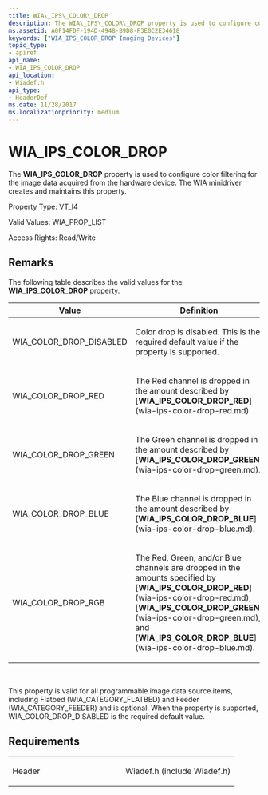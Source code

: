 ```yaml
---
title: WIA\_IPS\_COLOR\_DROP
description: The WIA\_IPS\_COLOR\_DROP property is used to configure color filtering for the image data acquired from the hardware device. The WIA minidriver creates and maintains this property.
ms.assetid: A0F14FDF-194D-4948-B9D8-F3E0C2E34618
keywords: ["WIA_IPS_COLOR_DROP Imaging Devices"]
topic_type:
- apiref
api_name:
- WIA_IPS_COLOR_DROP
api_location:
- Wiadef.h
api_type:
- HeaderDef
ms.date: 11/28/2017
ms.localizationpriority: medium
---
```


# WIA\_IPS\_COLOR\_DROP


The **WIA\_IPS\_COLOR\_DROP** property is used to configure color filtering for the image data acquired from the hardware device. The WIA minidriver creates and maintains this property.



Property Type: VT\_I4 

Valid Values: WIA\_PROP\_LIST

Access Rights: Read/Write

Remarks
-------

The following table describes the valid values for the **WIA\_IPS\_COLOR\_DROP** property.

<table>
<colgroup>
<col width="50%" />
<col width="50%" />
</colgroup>
<thead>
<tr class="header">
<th>Value</th>
<th>Definition</th>
</tr>
</thead>
<tbody>
<tr class="odd">
<td><p>WIA_COLOR_DROP_DISABLED</p></td>
<td><p>Color drop is disabled. This is the required default value if the property is supported.</p></td>
</tr>
<tr class="even">
<td><p>WIA_COLOR_DROP_RED</p></td>
<td><p>The Red channel is dropped in the amount described by [<strong>WIA_IPS_COLOR_DROP_RED</strong>](wia-ips-color-drop-red.md).</p></td>
</tr>
<tr class="odd">
<td><p>WIA_COLOR_DROP_GREEN</p></td>
<td><p>The Green channel is dropped in the amount described by [<strong>WIA_IPS_COLOR_DROP_GREEN</strong>](wia-ips-color-drop-green.md).</p></td>
</tr>
<tr class="even">
<td><p>WIA_COLOR_DROP_BLUE</p></td>
<td><p>The Blue channel is dropped in the amount described by [<strong>WIA_IPS_COLOR_DROP_BLUE</strong>](wia-ips-color-drop-blue.md).</p></td>
</tr>
<tr class="odd">
<td><p>WIA_COLOR_DROP_RGB</p></td>
<td><p>The Red, Green, and/or Blue channels are dropped in the amounts specified by [<strong>WIA_IPS_COLOR_DROP_RED</strong>](wia-ips-color-drop-red.md), [<strong>WIA_IPS_COLOR_DROP_GREEN</strong>](wia-ips-color-drop-green.md), and [<strong>WIA_IPS_COLOR_DROP_BLUE</strong>](wia-ips-color-drop-blue.md).</p></td>
</tr>
</tbody>
</table>

 

This property is valid for all programmable image data source items, including Flatbed (WIA\_CATEGORY\_FLATBED) and Feeder (WIA\_CATEGORY\_FEEDER) and is optional. When the property is supported, WIA\_COLOR\_DROP\_DISABLED is the required default value.

Requirements
------------

<table>
<colgroup>
<col width="50%" />
<col width="50%" />
</colgroup>
<tbody>
<tr class="odd">
<td><p>Header</p></td>
<td>Wiadef.h (include Wiadef.h)</td>
</tr>
</tbody>
</table>

 

 






